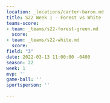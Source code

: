 ```yaml
---
location: _locations/carter-baron.md
title: S22 Week 1 - Forest vs White
teams-score:
- team: _teams/s22-forest-green.md
  score: 
- team: _teams/s22-white.md
  score: 
field: "3"
date: 2022-03-13 11:00:00 -0400
season: 22
week: 1
mvp: ''
game-ball: ''
sportsperson: ''

---
```


